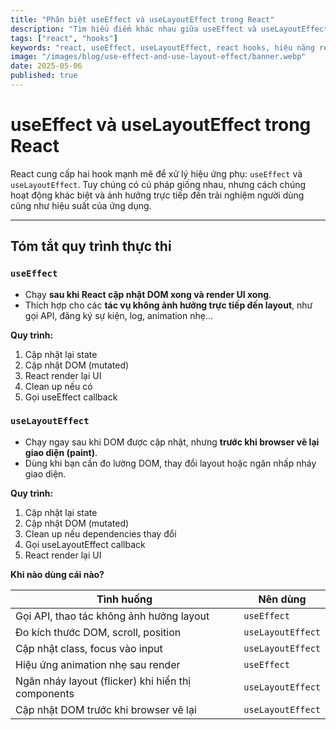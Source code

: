 ```yaml
---
title: "Phân biệt useEffect và useLayoutEffect trong React"
description: "Tìm hiểu điểm khác nhau giữa useEffect và useLayoutEffect trong React, giúp bạn sử dụng đúng hook trong từng tình huống cụ thể để tối ưu hiệu năng và trải nghiệm người dùng."
tags: ["react", "hooks"]
keywords: "react, useEffect, useLayoutEffect, react hooks, hiệu năng react"
image: "/images/blog/use-effect-and-use-layout-effect/banner.webp"
date: 2025-05-06
published: true
---
```


# useEffect và useLayoutEffect trong React

React cung cấp hai hook mạnh mẽ để xử lý hiệu ứng phụ: `useEffect` và `useLayoutEffect`. Tuy chúng có cú pháp giống nhau, nhưng cách chúng hoạt động khác biệt và ảnh hưởng trực tiếp đến trải nghiệm người dùng cũng như hiệu suất của ứng dụng.

---

## Tóm tắt quy trình thực thi

### `useEffect`  
- Chạy **sau khi React cập nhật DOM xong và render UI xong**.  
- Thích hợp cho các **tác vụ không ảnh hưởng trực tiếp đến layout**, như gọi API, đăng ký sự kiện, log, animation nhẹ…

**Quy trình:**

1. Cập nhật lại state
2. Cập nhật DOM (mutated)
3. React render lại UI
4. Clean up nếu có
5. Gọi useEffect callback


### `useLayoutEffect`
- Chạy ngay sau khi DOM được cập nhật, nhưng **trước khi browser vẽ lại giao diện (paint)**.
- Dùng khi bạn cần đo lường DOM, thay đổi layout hoặc ngăn nhấp nháy giao diện.

**Quy trình:**

1. Cập nhật lại state
2. Cập nhật DOM (mutated)
3. Clean up nếu dependencies thay đổi
4. Gọi useLayoutEffect callback
5. React render lại UI

**Khi nào dùng cái nào?**

| Tình huống                                           | Nên dùng          |
|------------------------------------------------------|-------------------|
| Gọi API, thao tác không ảnh hưởng layout             | `useEffect`       |
| Đo kích thước DOM, scroll, position                  | `useLayoutEffect` |
| Cập nhật class, focus vào input                      | `useLayoutEffect` |
| Hiệu ứng animation nhẹ sau render                    | `useEffect`       |
| Ngăn nháy layout (flicker) khi hiển thị components   | `useLayoutEffect` |
| Cập nhật DOM trước khi browser vẽ lại                | `useLayoutEffect` |
